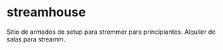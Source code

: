 # streamhouse
Sitio de armados de setup para stremmer para principiantes. Alquiler de salas para streamm.
